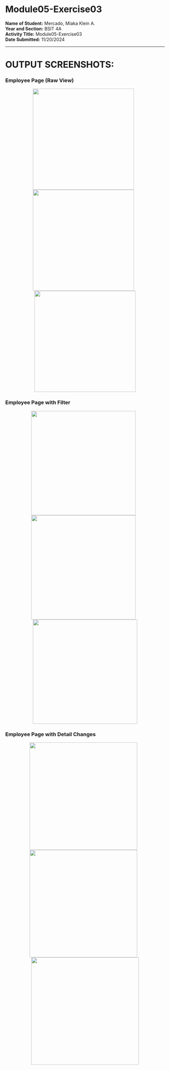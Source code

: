 # Module05-Exercise03

**Name of Student:** Mercado, Miaka Klein A.  
**Year and Section:** BSIT 4A  
**Activity Title:** Module05-Exercise03  
**Date Submitted:** 11/20/2024

---

# OUTPUT SCREENSHOTS:

### Employee Page (Raw View)

<p align="center">
  <img src="https://github.com/user-attachments/assets/d7cce453-21d8-4886-9fe8-c93dade30f4e" width="320" style="margin-right: 10px;" />
  <img src="https://github.com/user-attachments/assets/6db1c6a3-3379-42fc-ad70-27ca8b106bbb" width="320" style="margin-right: 10px;" />
  <img src="https://github.com/user-attachments/assets/41016bbe-d723-41be-ba95-95d337342016" width="320" />
</p>

### Employee Page with Filter

<p align="center">
  <img src="https://github.com/user-attachments/assets/8c68a6dd-63bc-44d4-b5f9-9c5028ffcbee" width="330" style="margin-right: 10px;" />
  <img src="https://github.com/user-attachments/assets/37466329-7332-4362-8cf5-6364e7ab6cb7" width="330" style="margin-right: 10px;" />
  <img src="https://github.com/user-attachments/assets/60c18f0c-48f1-49fe-9762-33ed4fc3981a" width="330" />
</p>

### Employee Page with Detail Changes

<p align="center">
  <img src="https://github.com/user-attachments/assets/42e057ae-a669-4827-ba6d-5e6534bf8e88" width="340" style="margin-right: 10px;" />
  <img src="https://github.com/user-attachments/assets/207c43a2-68ef-4ea4-8ba9-dc2d03c1af06" width="340" style="margin-right: 10px;" />
  <img src="https://github.com/user-attachments/assets/4dc2f985-80d7-4d85-8beb-70ba18cbc457" width="340" />
</p>

